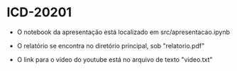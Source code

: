 # ICD-20201

- O notebook da apresentação está localizado em src/apresentacao.ipynb

- O relatório se encontra no diretório principal, sob "relatorio.pdf"

- O link para o vídeo do youtube está no arquivo de texto "video.txt"
